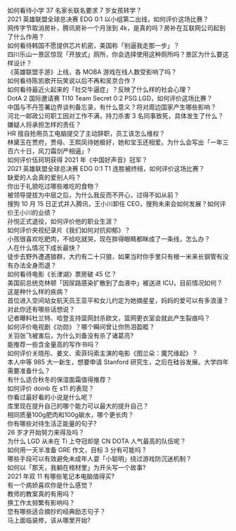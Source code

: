 如何看待小学 37 名家长联名要求 7 岁女孩转学？  
2021 英雄联盟全球总决赛 EDG 0:1 以小组第二出线，如何评价这场比赛？  
网传字节取消房补，腾讯房补一个月涨到 4k，是真的吗？房补在互联网公司起到了什么作用？  
如何看待韩国不愿提供芯片机密，美国称「别逼我走那一步」？  
四川乐山一景区惊现「开放式」厕所，你会选择使用这种厕所吗？景区为什么要这样设计？  
《英雄联盟手游》上线，各 MOBA 游戏在线人数受影响了吗？  
如何看待陈凯歌开玩笑说以后不再和吴京合作？  
如何看待最近火起来的「社交牛逼症」？反映了什么样的社会心理？  
DotA 2 国际邀请赛 TI10 Team Secret 0:2 PSG.LGD，如何评价这场比赛？  
中国与不丹签署边界谈判备忘录，有什么意义？将对周边国家产生哪些影响？  
河北一邮政公司职工因对工作不满，持刀杀害 3 名同事致死，具体发生了什么？嫌疑人将承担怎样的责任？  
HR 擅自抢用员工电脑提交了主动辞职，员工该怎么维权？  
林黛玉在贾府，贾母、王熙凤待她极好，她和宝玉还相爱。为什么会写出「一年三百六十日，风刀霜剑严相逼」?  
如何评价伍珂玥获得 2021 年《中国好声音》冠军？  
2021 英雄联盟全球总决赛 EDG 0:1 T1 连胜被终结，如何评价这场比赛？  
缺爱的人会真的爱别人吗？  
你出于礼貌吃过哪些难吃的食物？  
被领导提拔为中层之后，为什么我反而不开心，过得不如从前？  
搜狗 10 月 15 日正式并入腾讯，王小川卸任 CEO，搜狗未来会如何发展？如何评价王小川的业绩？  
孙悦正式退役，如何评价他的职业生涯？  
如何评价央视纪录片《我们如何对抗抑郁》？  
小孩很喜欢吃肥肉，不给吃就哭，现在胖得眼睛都眯成了一条线，怎么办？  
人在什么情况下成长最快？  
徒步去野外遭遇狼群，大约有二十只狼，如果当时你手里只有根一米来长钢管有没有办法全身而退？  
如何看待电影《长津湖》票房破 45 亿？  
美国前总统克林顿「因尿路感染扩散到了血液中」被送进 ICU，目前情况如何？这是种什么样的疾病？  
首位进入空间站女航天员王亚平和女儿约定为她摘星星，妈妈的爱可以有多浪漫？对此你还有哪些话想说？  
记者曝料杜兰特、哈登支持篮网封杀欧文，篮网更衣室会就此产生裂痕吗？  
如何评价电视剧《功勋》？哪个瞬间曾让你热泪盈眶？  
关羽张飞被害后，为什么刘备没有杀了诸葛亮?  
能推荐一些含金量高的写作书吗？  
如何评价关晓彤、姜文、索菲玛索主演的电影《图兰朵：魔咒缘起》？  
本人中等 985 大一新生，想要申请 Stanford 研究生，之后在硅谷发展。大学四年需要准备什么？  
有什么适合秋冬的保湿面霜值得推荐？  
如何评价 doinb 在 s11 的表现？  
你看过最好看的小说是什么呢？  
库里现在提升自己的哪个能力可以最大的提升自己？  
相同质量100g肥肉和100g碳水，哪个更长肉？  
你有哪些对待生活正能量的句子?  
26 岁才开始努力来得及吗？  
为什么 LGD 从未在 Ti 上夺冠却是 CN DOTA 人气最高的队伍呢？  
如何用一天半准备 GRE 作文，目标 3 分有可能吗？  
哪些手段可以有效避免未成年人耍「小聪明」绕过游戏防沉迷机制？  
如何以「那天，我躺在棺材里」为开头写一个故事?  
2021 年双 11 有哪些笔记本电脑值得买?  
有一个病娇喜欢你是什么感觉？  
教师的教案真的有用吗？  
换工作太频繁有影响吗？  
您有哪些适合摘抄的经典励志句子？  
马上面临装修，该从哪里开始?  
